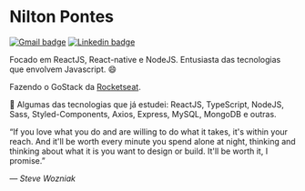 # Nilton Pontes

[![Gmail badge](https://img.shields.io/badge/Gmail-critical)](mailto:niltoneapontes@gmail.com)	[![Linkedin badge](https://img.shields.io/badge/LinkedIn-blue)](https://www.linkedin.com/in/niltonpontesem/)

Focado em ReactJS, React-native e NodeJS. Entusiasta das tecnologias que envolvem Javascript. :smile:

Fazendo o GoStack da [Rocketseat](https://rocketseat.com.br/ "Rocketseat").

👾  Algumas das tecnologias que já estudei: ReactJS, TypeScript, NodeJS, Sass, Styled-Components, Axios, Express, MySQL, MongoDB e outras.

“If you love what you do and are willing to do what it takes, it's within your reach. And it'll be worth every minute you spend alone at night, thinking and thinking about what it is you want to design or build. It'll be worth it, I promise.”

*― Steve Wozniak*
